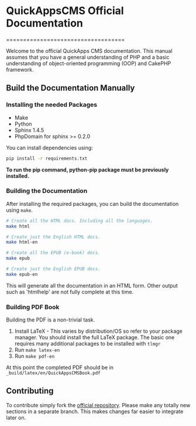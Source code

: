 # QuickAppsCMS Official Documentation
===================================

Welcome to the official QuickApps CMS documentation. This manual assumes that you have a
general understanding of PHP and a basic understanding of object-oriented programming
(OOP) and CakePHP framework.

## Build the Documentation Manually

### Installing the needed Packages

- Make
- Python
- Sphinx 1.4.5
- PhpDomain for sphinx >= 0.2.0

You can install dependencies using:

```bash
pip install -r requirements.txt
```

**To run the pip command, python-pip package must be previously installed.**

### Building the Documentation

After installing the required packages, you can build the documentation using `make`.

```bash
# Create all the HTML docs. Including all the languages.
make html

# Create just the English HTML docs.
make html-en

# Create all the EPUB (e-book) docs.
make epub

# Create just the English EPUB docs.
make epub-en
``` 

This will generate all the documentation in an HTML form. Other output such as 'htmlhelp'
are not fully complete at this time.

### Building PDF Book

Building the PDF is a non-trivial task.

1. Install LaTeX - This varies by distribution/OS so refer to your package manager.
   You should install the full LaTeX package.
   The basic one requires many additional packages to be installed with `tlmgr`
2. Run `make latex-en`
2. Run `make pdf-en`

At this point the completed PDF should be in `_build/latex/en/QuickAppsCMSBook.pdf`

## Contributing

To contribute simply fork the [official repository](https://github.com/quickapps/docs).
Please make any totally new sections in a separate branch. This makes changes far easier
to integrate later on.
